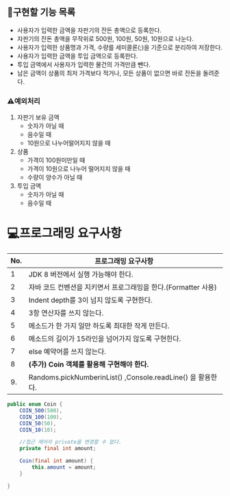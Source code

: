 ## 🥤구현할 기능 목록

- 사용자가 입력한 금액을 자판기의 잔돈 총액으로 등록한다.
- 자판기의 잔돈 총액을 무작위로 500원, 100원, 50원, 10원으로 나눈다.
- 사용자가 입력한 상품명과 가격, 수량를 세미콜론(;)을 기준으로 분리하여 저장한다.
- 사용자가 입력한 금액을 투입 금액으로 등록한다.
- 투입 금액에서 사용자가 입력한 물건의 가격만큼 뺀다.
- 남은 금액이 상품의 최저 가격보다 적거나, 모든 상품이 없으면 바로 잔돈을 돌려준다.

### ⚠예외처리

1. 자판기 보유 금액
   - 숫자가 아닐 때
   - 음수일 때
   - 10원으로 나누어떨어지지 않을 때
2. 상품
   - 가격이 100원미만일 때
   - 가격이 10원으로 나누어 떨어지지 않을 때
   - 수량이 양수가 아닐 때
3. 투입 금액
   - 숫자가 아닐 때
   - 음수일 때



# 💻프로그래밍 요구사항

| No.  | 프로그래밍 요구사항                                          |
| ---- | ------------------------------------------------------------ |
| 1    | JDK 8 버전에서 실행 가능해야 한다.                           |
| 2    | 자바 코드 컨벤션을 지키면서 프로그래밍을 한다.(Formatter 사용) |
| 3    | Indent depth를 3이 넘지 않도록 구현한다.                     |
| 4    | 3항 연산자를 쓰지 않는다.                                    |
| 5    | 메소드가 한 가지 일만 하도록 최대한 작게 만든다.             |
| 6    | 메소드의 길이가 15라인을 넘어가지 않도록 구현한다.           |
| 7    | else 예약어를 쓰지 않는다.                                   |
| 8    | **(추가) Coin 객체를 활용해 구현해야 한다.**                 |
| 9.   | Randoms.pickNumberinList() ,Console.readLine() 을 활용한다.  |

```java
public enum Coin {
    COIN_500(500),
    COIN_100(100),
    COIN_50(50),
    COIN_10(10);

    //접근 제어자 private을 변경할 수 없다.
    private final int amount;

    Coin(final int amount) {
        this.amount = amount;
    }

}
```

